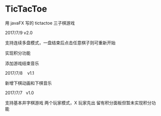 # TicTacToe

用 javaFX 写的 tictactoe 三子棋游戏

2017/7/9    v2.0

支持连续多盘模式，一盘结束后点击任意棋子则可重新开始

实现积分功能

添加游戏结束音乐

2017/7/8    v1.1

新增下棋动画和下棋音乐

2017/7/7    v1.0

支持基本井字棋游戏
两个玩家模式，X 玩家先出
留有积分面板但暂未实现积分功能
